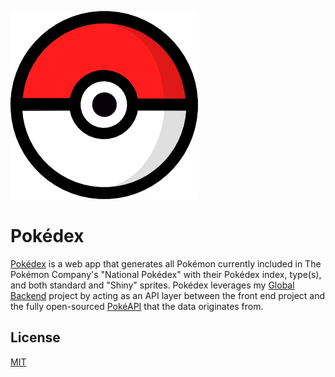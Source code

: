 
![Logo](https://github.com/HeadbangGang/pokedex/blob/develop/assets/media/pokeball.png?raw=true)


# Pokédex

[Pokédex](https://www.pokedex.taydenflitcroft.com) is a web app that generates all Pokémon currently included in The Pokémon Company's "National Pokédex" with their Pokédex index, type(s), and both standard and "Shiny" sprites. Pokédex leverages my [Global Backend](https://github.com/HeadbangGang/global-backend) project by acting as an API layer between the front end project and the fully open-sourced [PokéAPI](https://pokeapi.co/) that the data originates from.

## License

[MIT](https://choosealicense.com/licenses/mit/)

